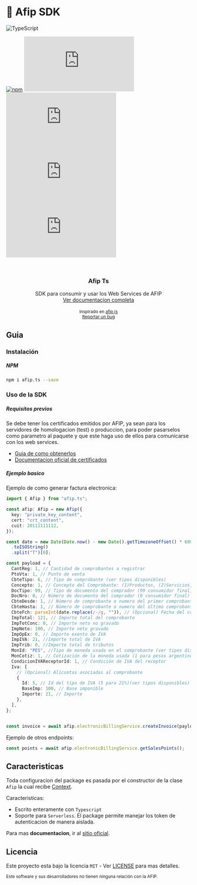 # 🚀 Afip SDK

![TypeScript](https://img.shields.io/badge/typescript-%23007ACC.svg?style=for-the-badge&logo=typescript&logoColor=white)

[![npm](https://img.shields.io/npm/v/afip.ts.svg?style=flat-square)](https://npmjs.org/package/afip.ts)
![GitHub Repo stars](https://img.shields.io/github/stars/ralcorta/afip.ts)
![GitHub code size in bytes](https://img.shields.io/github/languages/code-size/ralcorta/afip.ts)
![GitHub](https://img.shields.io/github/license/ralcorta/afip.ts)
![npm](https://img.shields.io/npm/dt/afip.ts)


<br />
<p align="center">
  <h3 align="center">Afip Ts</h3>

  <p align="center">
    SDK para consumir y usar los Web Services de AFIP
    <br />
    <a href="https://ralcorta.github.io/afip.ts">Ver documentacion completa</a>
    <br />
    <br />
    <small> 
        Inspirado en <a href="https://github.com/AfipSDK/afip.js">afip.js</a> 
      <br />
      <a href="https://github.com/ralcorta/afip.ts/issues">Reportar un bug</a>
    </small>
  </p>
</p>

## Guia

### Instalación

##### NPM

```sh
npm i afip.ts --save
```

### Uso de la SDK

##### Requisitos previos

Se debe tener los certificados emitidos por AFIP, ya sean para los servidores de homologacion (test) o produccion, para poder pasarselos como parametro al paquete y que este haga uso de ellos para comunicarse con los web services.

- [Guia de como obtenerlos](https://ralcorta.github.io/afip.ts/tutorial/enable_testing_certificates.html)
- [Documentacion oficial de certificados](https://www.afip.gob.ar/ws/documentacion/certificados.asp)

##### Ejemplo basico

Ejemplo de como generar factura electronica:

```ts
import { Afip } from "afip.ts";

const afip: Afip = new Afip({
  key: "private_key_content",
  cert: "crt_content",
  cuit: 20111111112,
});

const date = new Date(Date.now() - new Date().getTimezoneOffset() * 60000)
  .toISOString()
  .split("T")[0];

const payload = {
  CantReg: 1, // Cantidad de comprobantes a registrar
  PtoVta: 1, // Punto de venta
  CbteTipo: 6, // Tipo de comprobante (ver tipos disponibles)
  Concepto: 1, // Concepto del Comprobante: (1)Productos, (2)Servicios, (3)Productos y Servicios
  DocTipo: 99, // Tipo de documento del comprador (99 consumidor final, ver tipos disponibles)
  DocNro: 0, // Número de documento del comprador (0 consumidor final)
  CbteDesde: 1, // Número de comprobante o numero del primer comprobante en caso de ser mas de uno
  CbteHasta: 1, // Número de comprobante o numero del último comprobante en caso de ser mas de uno
  CbteFch: parseInt(date.replace(/-/g, "")), // (Opcional) Fecha del comprobante (yyyymmdd) o fecha actual si es nulo
  ImpTotal: 121, // Importe total del comprobante
  ImpTotConc: 0, // Importe neto no gravado
  ImpNeto: 100, // Importe neto gravado
  ImpOpEx: 0, // Importe exento de IVA
  ImpIVA: 21, //Importe total de IVA
  ImpTrib: 0, //Importe total de tributos
  MonId: "PES", //Tipo de moneda usada en el comprobante (ver tipos disponibles)('PES' para pesos argentinos)
  MonCotiz: 1, // Cotización de la moneda usada (1 para pesos argentinos)
  CondicionIVAReceptorId: 1, // Condición de IVA del receptor
  Iva: [
    // (Opcional) Alícuotas asociadas al comprobante
    {
      Id: 5, // Id del tipo de IVA (5 para 21%)(ver tipos disponibles)
      BaseImp: 100, // Base imponible
      Importe: 21, // Importe
    },
  ],
};


const invoice = await afip.electronicBillingService.createInvoice(payload);

```

Ejemplo de otros endpoints:
```ts
const points = await afip.electronicBillingService.getSalesPoints();
```

## Caracteristicas

Toda configuracion del package es pasada por el constructor de la clase `Afip` la cual recibe [Context](https://www.afipts.com/guide/config.html).

Caracteristicas:
- Escrito enteramente con `Typescript`
- Soporte para `Serverless`. El package permite manejar los token de autenticacion de manera aislada. 

Para mas <strong>documentacion</strong>, ir al [sitio oficial](https://ralcorta.github.io/afip.ts).

## Licencia

Este proyecto esta bajo la licencia `MIT` - Ver [LICENSE](LICENSE) para mas detalles.

<small>
Este software y sus desarrolladores no tienen ninguna relación con la AFIP.
</small>
